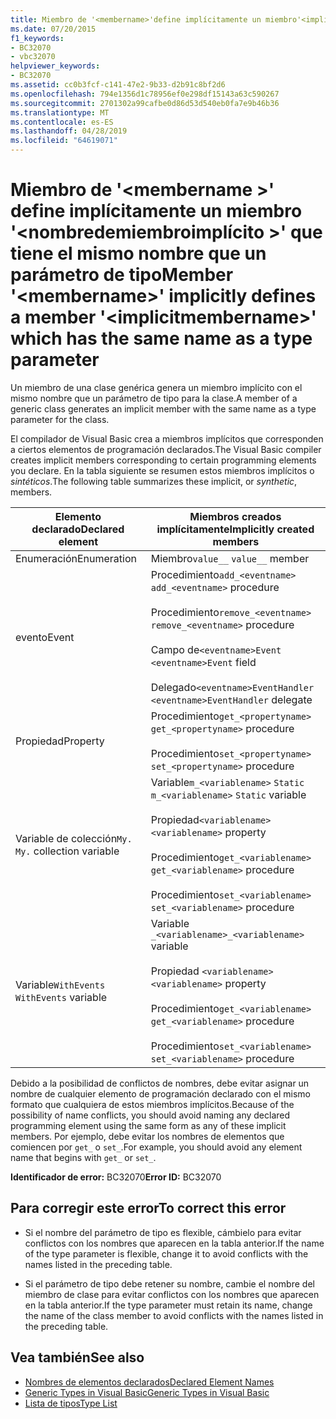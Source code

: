 ```yaml
---
title: Miembro de '<membername>'define implícitamente un miembro'<implicitmembername>' que tiene el mismo nombre que un parámetro de tipo
ms.date: 07/20/2015
f1_keywords:
- BC32070
- vbc32070
helpviewer_keywords:
- BC32070
ms.assetid: cc0b3fcf-c141-47e2-9b33-d2b91c8bf2d6
ms.openlocfilehash: 794e1356d1c78956ef0e298df15143a63c590267
ms.sourcegitcommit: 2701302a99cafbe0d86d53d540eb0fa7e9b46b36
ms.translationtype: MT
ms.contentlocale: es-ES
ms.lasthandoff: 04/28/2019
ms.locfileid: "64619071"
---
```

# <a name="member-membername-implicitly-defines-a-member-implicitmembername-which-has-the-same-name-as-a-type-parameter"></a><span data-ttu-id="66d9b-102">Miembro de '\<membername >' define implícitamente un miembro '\<nombredemiembroimplícito >' que tiene el mismo nombre que un parámetro de tipo</span><span class="sxs-lookup"><span data-stu-id="66d9b-102">Member '\<membername>' implicitly defines a member '\<implicitmembername>' which has the same name as a type parameter</span></span>
<span data-ttu-id="66d9b-103">Un miembro de una clase genérica genera un miembro implícito con el mismo nombre que un parámetro de tipo para la clase.</span><span class="sxs-lookup"><span data-stu-id="66d9b-103">A member of a generic class generates an implicit member with the same name as a type parameter for the class.</span></span>  
  
 <span data-ttu-id="66d9b-104">El compilador de Visual Basic crea a miembros implícitos que corresponden a ciertos elementos de programación declarados.</span><span class="sxs-lookup"><span data-stu-id="66d9b-104">The Visual Basic compiler creates implicit members corresponding to certain programming elements you declare.</span></span> <span data-ttu-id="66d9b-105">En la tabla siguiente se resumen estos miembros implícitos o *sintéticos*.</span><span class="sxs-lookup"><span data-stu-id="66d9b-105">The following table summarizes these implicit, or *synthetic*, members.</span></span>  
  
|<span data-ttu-id="66d9b-106">Elemento declarado</span><span class="sxs-lookup"><span data-stu-id="66d9b-106">Declared element</span></span>|<span data-ttu-id="66d9b-107">Miembros creados implícitamente</span><span class="sxs-lookup"><span data-stu-id="66d9b-107">Implicitly created members</span></span>|  
|----------------------|--------------------------------|  
|<span data-ttu-id="66d9b-108">Enumeración</span><span class="sxs-lookup"><span data-stu-id="66d9b-108">Enumeration</span></span>|<span data-ttu-id="66d9b-109">Miembro`value__` </span><span class="sxs-lookup"><span data-stu-id="66d9b-109">`value__` member</span></span>|  
|<span data-ttu-id="66d9b-110">evento</span><span class="sxs-lookup"><span data-stu-id="66d9b-110">Event</span></span>|<span data-ttu-id="66d9b-111">Procedimiento`add_<eventname>` </span><span class="sxs-lookup"><span data-stu-id="66d9b-111">`add_<eventname>` procedure</span></span><br /><br /> <span data-ttu-id="66d9b-112">Procedimiento`remove_<eventname>` </span><span class="sxs-lookup"><span data-stu-id="66d9b-112">`remove_<eventname>` procedure</span></span><br /><br /> <span data-ttu-id="66d9b-113">Campo de`<eventname>Event` </span><span class="sxs-lookup"><span data-stu-id="66d9b-113">`<eventname>Event` field</span></span><br /><br /> <span data-ttu-id="66d9b-114">Delegado`<eventname>EventHandler` </span><span class="sxs-lookup"><span data-stu-id="66d9b-114">`<eventname>EventHandler` delegate</span></span>|  
|<span data-ttu-id="66d9b-115">Propiedad</span><span class="sxs-lookup"><span data-stu-id="66d9b-115">Property</span></span>|<span data-ttu-id="66d9b-116">Procedimiento`get_<propertyname>` </span><span class="sxs-lookup"><span data-stu-id="66d9b-116">`get_<propertyname>` procedure</span></span><br /><br /> <span data-ttu-id="66d9b-117">Procedimiento`set_<propertyname>` </span><span class="sxs-lookup"><span data-stu-id="66d9b-117">`set_<propertyname>` procedure</span></span>|  
|<span data-ttu-id="66d9b-118">Variable de colección`My.` </span><span class="sxs-lookup"><span data-stu-id="66d9b-118">`My.` collection variable</span></span>|<span data-ttu-id="66d9b-119">Variable`m_<variablename>` `Static` </span><span class="sxs-lookup"><span data-stu-id="66d9b-119">`m_<variablename>` `Static` variable</span></span><br /><br /> <span data-ttu-id="66d9b-120">Propiedad`<variablename>` </span><span class="sxs-lookup"><span data-stu-id="66d9b-120">`<variablename>` property</span></span><br /><br /> <span data-ttu-id="66d9b-121">Procedimiento`get_<variablename>` </span><span class="sxs-lookup"><span data-stu-id="66d9b-121">`get_<variablename>` procedure</span></span><br /><br /> <span data-ttu-id="66d9b-122">Procedimiento`set_<variablename>` </span><span class="sxs-lookup"><span data-stu-id="66d9b-122">`set_<variablename>` procedure</span></span>|  
|<span data-ttu-id="66d9b-123">Variable`WithEvents` </span><span class="sxs-lookup"><span data-stu-id="66d9b-123">`WithEvents` variable</span></span>|<span data-ttu-id="66d9b-124">Variable `_<variablename>`</span><span class="sxs-lookup"><span data-stu-id="66d9b-124">`_<variablename>` variable</span></span><br /><br /> <span data-ttu-id="66d9b-125">Propiedad `<variablename>`</span><span class="sxs-lookup"><span data-stu-id="66d9b-125">`<variablename>` property</span></span><br /><br /> <span data-ttu-id="66d9b-126">Procedimiento`get_<variablename>` </span><span class="sxs-lookup"><span data-stu-id="66d9b-126">`get_<variablename>` procedure</span></span><br /><br /> <span data-ttu-id="66d9b-127">Procedimiento`set_<variablename>` </span><span class="sxs-lookup"><span data-stu-id="66d9b-127">`set_<variablename>` procedure</span></span>|  
  
 <span data-ttu-id="66d9b-128">Debido a la posibilidad de conflictos de nombres, debe evitar asignar un nombre de cualquier elemento de programación declarado con el mismo formato que cualquiera de estos miembros implícitos.</span><span class="sxs-lookup"><span data-stu-id="66d9b-128">Because of the possibility of name conflicts, you should avoid naming any declared programming element using the same form as any of these implicit members.</span></span> <span data-ttu-id="66d9b-129">Por ejemplo, debe evitar los nombres de elementos que comiencen por `get_` o `set_`.</span><span class="sxs-lookup"><span data-stu-id="66d9b-129">For example, you should avoid any element name that begins with `get_` or `set_`.</span></span>  
  
 <span data-ttu-id="66d9b-130">**Identificador de error:** BC32070</span><span class="sxs-lookup"><span data-stu-id="66d9b-130">**Error ID:** BC32070</span></span>  
  
## <a name="to-correct-this-error"></a><span data-ttu-id="66d9b-131">Para corregir este error</span><span class="sxs-lookup"><span data-stu-id="66d9b-131">To correct this error</span></span>  
  
- <span data-ttu-id="66d9b-132">Si el nombre del parámetro de tipo es flexible, cámbielo para evitar conflictos con los nombres que aparecen en la tabla anterior.</span><span class="sxs-lookup"><span data-stu-id="66d9b-132">If the name of the type parameter is flexible, change it to avoid conflicts with the names listed in the preceding table.</span></span>  
  
- <span data-ttu-id="66d9b-133">Si el parámetro de tipo debe retener su nombre, cambie el nombre del miembro de clase para evitar conflictos con los nombres que aparecen en la tabla anterior.</span><span class="sxs-lookup"><span data-stu-id="66d9b-133">If the type parameter must retain its name, change the name of the class member to avoid conflicts with the names listed in the preceding table.</span></span>  
  
## <a name="see-also"></a><span data-ttu-id="66d9b-134">Vea también</span><span class="sxs-lookup"><span data-stu-id="66d9b-134">See also</span></span>

- [<span data-ttu-id="66d9b-135">Nombres de elementos declarados</span><span class="sxs-lookup"><span data-stu-id="66d9b-135">Declared Element Names</span></span>](../../visual-basic/programming-guide/language-features/declared-elements/declared-element-names.md)
- [<span data-ttu-id="66d9b-136">Generic Types in Visual Basic</span><span class="sxs-lookup"><span data-stu-id="66d9b-136">Generic Types in Visual Basic</span></span>](../../visual-basic/programming-guide/language-features/data-types/generic-types.md)
- [<span data-ttu-id="66d9b-137">Lista de tipos</span><span class="sxs-lookup"><span data-stu-id="66d9b-137">Type List</span></span>](../../visual-basic/language-reference/statements/type-list.md)
